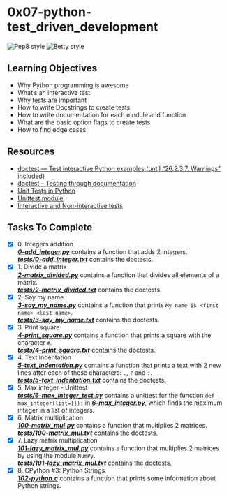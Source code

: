 # 0x07-python-test_driven_development

![Pep8 style](https://img.shields.io/badge/PEP8-style%20guide-green?style=round-square)
![Betty style](https://img.shields.io/badge/betty-style%20guide-purple?style=round-square)

## Learning Objectives
* Why Python programming is awesome
* What’s an interactive test
* Why tests are important
* How to write Docstrings to create tests
* How to write documentation for each module and function
* What are the basic option flags to create tests
* How to find edge cases

## Resources
* [doctest — Test interactive Python examples (until “26.2.3.7. Warnings” included)](https://docs.python.org/3.4/library/doctest.html)
* [doctest – Testing through documentation](https://pymotw.com/3/doctest/)
* [Unit Tests in Python](https://www.youtube.com/watch?v=1Lfv5tUGsn8)
* [Unittest module](https://www.youtube.com/watch?v=6tNS--WetLI)
* [Interactive and Non-interactive tests](https://mattermost.com/blog/testing-python-understanding-doctest-and-unittest/)

## Tasks To Complete

+ [x] 0\. Integers addition <br/>_**[0-add_integer.py](0-add_integer.py)**_  contains a function that adds 2 integers. <br/>_**[tests/0-add_integer.txt](tests/0-add_integer.txt)**_ contains the doctests.
+ [x] 1\. Divide a matrix <br/>_**[2-matrix_divided.py](2-matrix_divided.py)**_  contains a function that divides all elements of a matrix. <br/>_**[tests/2-matrix_divided.txt](tests/2-matrix_divided.txt)**_ contains the doctests.
+ [x] 2\. Say my name <br/>_**[3-say_my_name.py](3-say_my_name.py)**_  contains a function that prints `My name is <first name> <last name>`. <br/>_**[tests/3-say_my_name.txt](tests/3-say_my_name.txt)**_ contains the doctests.
+ [x] 3\. Print square <br/>_**[4-print_square.py](4-print_square.py)**_  contains a function that prints a square with the character `#`. <br/>_**[tests/4-print_square.txt](tests/4-print_square.txt)**_ contains the doctests.
+ [x] 4\. Text indentation <br/>_**[5-text_indentation.py](5-text_indentation.py)**_  contains a function that prints a text with 2 new lines after each of these characters: `.`, `?` and `:`. <br/>_**[tests/5-text_indentation.txt](tests/5-text_indentation.txt)**_ contains the doctests.
+ [x] 5\. Max integer - Unittest <br/>_**[tests/6-max_integer_test.py](tests/6-max_integer_test.py)**_  contains a unittest for the function `def max_integer(list=[]):` in _**[6-max_integer.py](6-max_integer.py)**_, which finds the maximum integer in a list of integers.
+ [x] 6\. Matrix multiplication <br/>_**[100-matrix_mul.py](100-matrix_mul.py)**_  contains a function that multiplies 2 matrices. <br/>_**[tests/100-matrix_mul.txt](tests/100-matrix_mul.txt)**_ contains the doctests.
+ [x] 7\. Lazy matrix multiplication <br/>_**[101-lazy_matrix_mul.py](101-lazy_matrix_mul.py)**_  contains a function that multiplies 2 matrices by using the module `NumPy`. <br/>_**[tests/101-lazy_matrix_mul.txt](tests/101-lazy_matrix_mul.txt)**_ contains the doctests.
+ [x] 8\. CPython #3: Python Strings <br/>_**[102-python.c](102-python.c)**_  contains a function that prints some information about Python strings.
